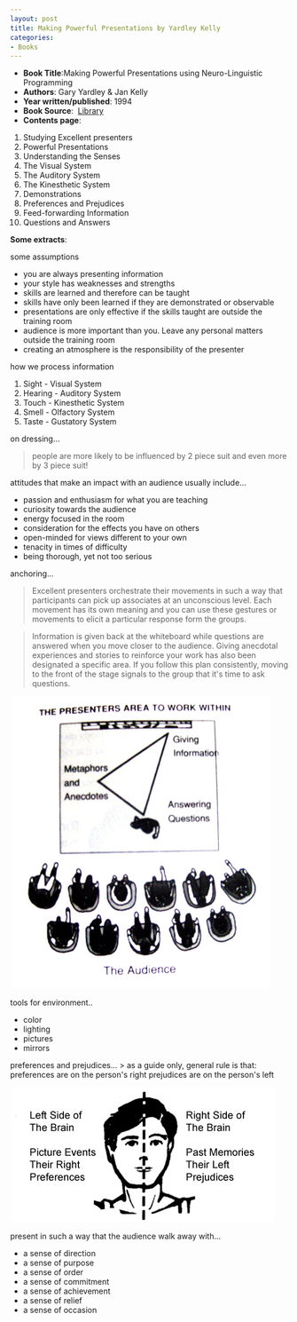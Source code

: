 ```yaml
---
layout: post
title: Making Powerful Presentations by Yardley Kelly
categories:
- Books
---
```



- **Book Title**:Making Powerful Presentations using Neuro-Linguistic Programming
- **Authors**: Gary Yardley & Jan Kelly
- **Year written/published**: 1994
- **Book Source**:  [Library](http://vistaweb.nlb.gov.sg/cgi-bin/cw_cgi?fullRecord+32492+3002+6832369+6+0)
- **Contents page**:

1. Studying Excellent presenters
2. Powerful Presentations
3. Understanding the Senses
4. The Visual System
5. The Auditory System
6. The Kinesthetic System
7. Demonstrations
8. Preferences and Prejudices
9. Feed-forwarding Information
10. Questions and Answers

**Some extracts**:

some assumptions

- you are always presenting information
- your style has weaknesses and strengths
- skills are learned and therefore can be taught
- skills have only been learned if they are demonstrated or observable
- presentations are only effective if the skills taught are outside the training room
- audience is more important than you. Leave any personal matters outside the training room
- creating an atmosphere is the responsibility of the presenter

how we process information

1. Sight - Visual System
2. Hearing - Auditory System
3. Touch - Kinesthetic System
4. Smell - Olfactory System
5. Taste - Gustatory System

on dressing...

> people are more likely to be influenced by 2 piece suit and even more by 3 piece suit!

 attitudes that make an impact with an audience usually include...

- passion and enthusiasm for what you are teaching
- curiosity towards the audience
- energy focused in the room
- consideration for the effects you have on others
- open-minded for views different to your own
- tenacity in times of difficulty
- being thorough, yet not too serious

anchoring...

> Excellent presenters orchestrate their movements in such a way that participants can pick up associates at an unconscious level. Each movement has its own meaning and you can use these gestures or movements to elicit a particular response form the groups.

> Information is given back at the whiteboard while questions are answered when you move closer to the audience. Giving anecdotal experiences and stories to reinforce your work has also been designated a specific area. If you follow this plan consistently, moving to the front of the stage signals to the group that it's time to ask questions.

![](/img/nlp_2.jpg)

tools for environment..
- color
- lighting
- pictures
- mirrors

preferences and prejudices... > as a guide only, general rule is that: preferences are on the person's right prejudices are on the person's left

![](/img/nlp_1.jpg)

present in such a way that the audience walk away with...
- a sense of direction
- a sense of purpose
- a sense of order
- a sense of commitment
- a sense of achievement
- a sense of relief
- a sense of occasion
